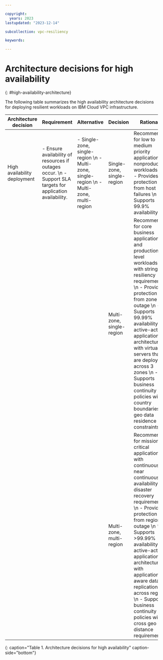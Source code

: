 ```yaml
---

copyright:
  years: 2023
lastupdated: "2023-12-14"

subcollection: vpc-resiliency

keywords:

---
```


# Architecture decisions for high availability
{: #high-availability-architecture}

The following table summarizes the high availability architecture decisions for deploying resilient workloads on IBM Cloud VPC infrastructure.

| Architecture decision | Requirement | Alternative | Decision | Rationale |
| -------------- | -------------- | -------------- | -------------- | -------------- |
| High availability deployment | - Ensure availability of resources if outages occur. \n - Support SLA targets for application availability. | - Single-zone, single-region \n - Multi-zone, single-region \n - Multi-zone, multi-region | Single-zone, single-region  | Recommended for low to medium priority applications or nonproduction workloads. \n - Provides protection from host failures \n  - Supports 99.9% availability |
| | | | Multi-zone, single-region | Recommended for core business applications and production-level workloads with stringent resiliency requirements \n - Provides protection from zone outage \n - Supports 99.99% availability for active-active application architecture with virtual servers that are deployed across 3 zones \n - Supports business continuity policies with country boundaries or geo data residence constraints |
| | | | Multi-zone, multi-region | Recommended for mission-critical applications with continuous or near continuous availability and disaster recovery requirements. \n - Provides protection from region outage \n * Supports \>99.99% availability for active-active application architecture with application-aware data replication across regions \n  - Supports business continuity policies with cross geo or distance requirements |
{: caption="Table 1. Architecture decisions for high availability" caption-side="bottom"}
